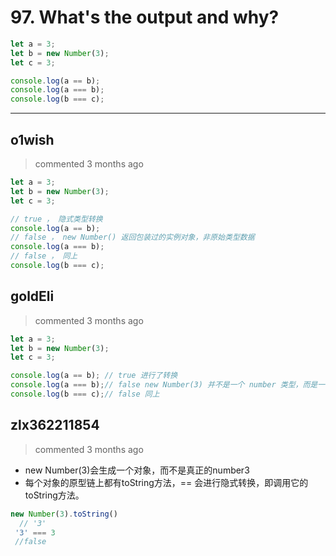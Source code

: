 
 # 97. What's the output and why? 
 ```javascript
let a = 3;
let b = new Number(3);
let c = 3;

console.log(a == b);
console.log(a === b);
console.log(b === c);

``` 
 ***
## o1wish 
 > commented 3 months ago 


```javascript
let a = 3;
let b = new Number(3);
let c = 3;

// true ， 隐式类型转换
console.log(a == b); 
// false ， new Number() 返回包装过的实例对象，非原始类型数据
console.log(a === b);
// false ， 同上
console.log(b === c);

```
## goldEli 
 > commented 3 months ago 


```javascript
let a = 3;
let b = new Number(3);
let c = 3;

console.log(a == b); // true 进行了转换
console.log(a === b);// false new Number(3) 并不是一个 number 类型，而是一个 object
console.log(b === c);// false 同上

```
## zlx362211854 
 > commented 3 months ago 

* new Number(3)会生成一个对象，而不是真正的number3
* 每个对象的原型链上都有toString方法，== 会进行隐式转换，即调用它的toString方法。

```js
new Number(3).toString() 
  // '3' 
 '3' === 3
 //false

``` 